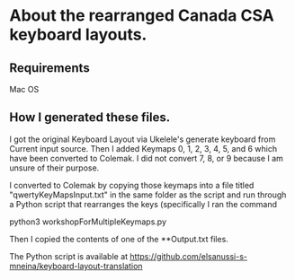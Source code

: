 # About the rearranged Canada CSA keyboard layouts.

## Requirements
Mac OS

## How I generated these files.

I got the original Keyboard Layout via Ukelele's generate keyboard from Current input source.
Then I added
 Keymaps 0, 1, 2, 3, 4, 5, and 6 which have been converted to Colemak. I did not convert 7, 8, or 9 because I am unsure of their purpose.

I converted to Colemak by copying those keymaps into a file titled "qwertyKeyMapsInput.txt" in the same folder as the script and run through a Python script that rearranges the keys (specifically I ran the command 

python3 workshopForMultipleKeymaps.py

Then I copied the contents of one of the **Output.txt files.

The Python script is available at https://github.com/elsanussi-s-mneina/keyboard-layout-translation
